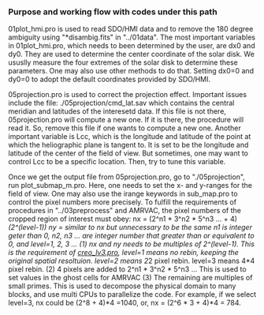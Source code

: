 ### Purpose and working flow with codes under this path

01plot_hmi.pro is used to read SDO/HMI data and to remove the 180 degree ambiguity using 
"*disambig.fits" in "../01data". The most important variables in 01plot_hmi.pro, which 
needs to been determined by the user, are dx0 and dy0. They are used to determine the 
center coordinate of the solar disk. We ususlly measure the four extremes of the solar 
disk to determine these parameters. One may also use other methods to do that. Setting 
dx0=0 and dy0=0 to adopt the default coordinates provided by SDO/HMI.

05projection.pro is used to correct the projection effect. Important issues include the
file:
./05projection/cmd_lat.sav
which contains the central meridian and latitudes of the interesetd data. If this file
is not there, 05projection.pro will compute a new one. If it is there, the procedure 
will read it. So, remove this file if one wants to compute a new one. Another important
variable is Lcc, which is the longitude and latitude of the point at which the heliographic 
plane is tangent to. It is set to be the longitude and latitude of the center of the field 
of view. But sometimes, one may want to control Lcc to be a specific location. Then, try
to tune this variable.

Once we get the output file from 05projection.pro, go to "./05projection", run plot_submap_m.pro.
Here, one needs to set the x- and y-ranges for the field of view. One may also use the irange
keywords in sub_map.pro to control the pixel numbers more precisely. To fulfill the requirements
of procedures in "../03preprocess" and AMRVAC, the pixel numbers of the cropped region of
interest must obey:
nx = (2^n1 * 3^n2 * 5^n3 ... + 4)*(2^(level-1))
ny = similar to nx but unnecessary to be the same
n1 is integer geter than 0, n2, n3 ... are integer number that greater than or equivalent to 0,
and level=1, 2, 3 ...
(1) nx and ny needs to be multiples of 2^(level-1). This is the requirement of [creo_lv3.pro](https://github.com/njuguoyang/magnetic_modeling_codes/blob/main/example/example_vector_magnetic_field_20150827/03preprocess/creb_lv3.pro),
    level=1 means no rebin, keeping the original spatial resoltuion. 
    level=2 means 2*2 pixel rebin. 
    level=3 means 4*4 pixel rebin.
(2) 4 pixels are added to 2^n1 * 3^n2 * 5^n3 ... This is used to set values in the ghost cells
    for AMRVAC
(3) The remaining are multiples of small primes. This is used to decompose the physical domain
    to many blocks, and use multi CPUs to parallelize the code.
For example, if we select level=3, nx could be (2^8 + 4)*4 =1040, or, nx = (2^6 * 3 + 4)*4 = 784.

